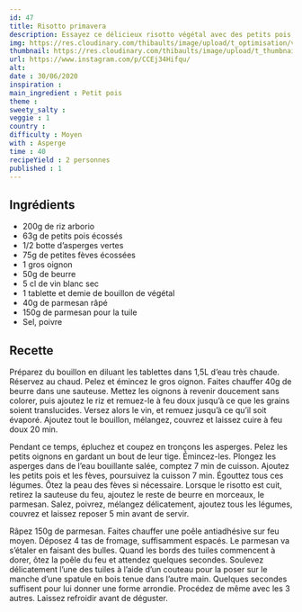 ```yaml
---
id: 47
title: Risotto primavera
description: Essayez ce délicieux risotto végétal avec des petits pois, des asperges et des fèves.
img: https://res.cloudinary.com/thibaults/image/upload/t_optimisation/v1600461023/Recipes/20200630_risotto_primavera.jpg
thumbnail: https://res.cloudinary.com/thibaults/image/upload/t_thumbnail_josie/v1600461023/Recipes/20200630_risotto_primavera.jpg
url: https://www.instagram.com/p/CCEj34Hifqu/
alt: 
date : 30/06/2020
inspiration :
main_ingredient : Petit pois
theme : 
sweety_salty : 
veggie : 1
country :
difficulty : Moyen
with : Asperge
time : 40
recipeYield : 2 personnes
published : 1
---
```


## Ingrédients
 - 200g de riz arborio
 - 63g de petits pois écossés
 - 1/2 botte d’asperges vertes
 - 75g de petites fèves écossées
 - 1 gros oignon
 - 50g de beurre
 - 5 cl de vin blanc sec
 - 1 tablette et demie de bouillon de végétal
 - 40g de parmesan râpé
 - 150g de parmesan pour la tuile
 - Sel, poivre

## Recette
Préparez du bouillon en diluant les tablettes dans 1,5L d’eau très chaude. Réservez au chaud. Pelez et émincez le gros oignon. Faites chauffer 40g de beurre dans une sauteuse. Mettez les oignons à revenir doucement sans colorer, puis ajoutez le riz et remuez-le à feu doux jusqu’à ce que les grains soient translucides. Versez alors le vin, et remuez jusqu’à ce qu’il soit évaporé. Ajoutez tout le bouillon, mélangez, couvrez et laissez cuire à feu doux 20 min.

Pendant ce temps, épluchez et coupez en tronçons les asperges. Pelez les petits oignons en gardant un bout de leur tige. Émincez-les. Plongez les asperges dans de l’eau bouillante salée, comptez 7 min de cuisson. Ajoutez les petits pois et les fèves, poursuivez la cuisson 7 min. Égouttez tous ces légumes. Ôtez la peau des fèves si nécessaire. Lorsque le risotto est cuit, retirez la sauteuse du feu, ajoutez le reste de beurre en morceaux, le parmesan. Salez, poivrez, mélangez délicatement, ajoutez tous les légumes, couvrez et laissez reposer 5 min avant de servir.

Râpez 150g de parmesan. Faites chauffer une poêle antiadhésive sur feu moyen. Déposez 4 tas de fromage, suffisamment espacés. Le parmesan va s’étaler en faisant des bulles. Quand les bords des tuiles commencent à dorer, ôtez la poêle du feu et attendez quelques secondes. Soulevez délicatement l’une des tuiles à l’aide d’un couteau pour la poser sur le manche d’une spatule en bois tenue dans l’autre main. Quelques secondes suffisent pour lui donner une forme arrondie. Procédez de même avec les 3 autres. Laissez refroidir avant de déguster.